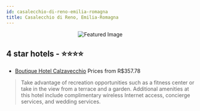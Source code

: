 ```yaml
---
id: casalecchio-di-reno-emilia-romagna
title: Casalecchio di Reno, Emilia-Romagna
---
```


<center><img src="https://i.travelapi.com/hotels/7000000/6490000/6488500/6488497/04ff6521_z.jpg" alt="Featured Image" /></center>


##  4 star hotels - ⭐️⭐️⭐️⭐️

-    [Boutique Hotel Calzavecchio](https://us.hurb.com/hotels/casalecchio-di-reno/boutique-hotel-calzavecchio-JNP-JP350752?cmp=18055) Prices from R$357.78
   > Take advantage of recreation opportunities such as a fitness center or take in the view from a terrace and a garden. Additional amenities at this hotel include complimentary wireless Internet access, concierge services, and wedding services.
